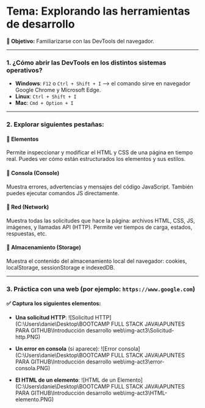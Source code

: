 # Tema: Explorando las herramientas de desarrollo

**🎯 Objetivo:** Familiarizarse con las DevTools del navegador.

---

### 1. ¿Cómo abrir las DevTools en los distintos sistemas operativos?

- **Windows**: `F12` o `Ctrl + Shift + I` --> el comando sirve en navegador Google Chrome y Microsoft Edge.
- **Linux**: `Ctrl + Shift + I`
- **Mac**: `Cmd + Option + I`

---

### 2. Explorar siguientes pestañas:

#### 🔹 **Elementos**
Permite inspeccionar y modificar el HTML y CSS de una página en tiempo real. Puedes ver cómo están estructurados los elementos y sus estilos.

#### 🔹 **Consola (Console)**
Muestra errores, advertencias y mensajes del código JavaScript. También puedes ejecutar comandos JS directamente.

#### 🔹 **Red (Network)**
Muestra todas las solicitudes que hace la página: archivos HTML, CSS, JS, imágenes, y llamadas API (HTTP). Permite ver tiempos de carga, estados, respuestas, etc.

#### 🔹 **Almacenamiento (Storage)**
Muestra el contenido del almacenamiento local del navegador: cookies, localStorage, sessionStorage e indexedDB.

---

### 3. Práctica con una web (por ejemplo: `https://www.google.com`)

#### ✅ Captura los siguientes elementos:

- **Una solicitud HTTP**:
![Solicitud HTTP](C:\Users\danie\Desktop\BOOTCAMP FULL STACK JAVA\APUNTES PARA GITHUB\Introducción desarrollo web\img-act3\Solicitud-http.PNG)


- **Un error en consola** (si aparece):
![Error consola](C:\Users\danie\Desktop\BOOTCAMP FULL STACK JAVA\APUNTES PARA GITHUB\Introducción desarrollo web\img-act3\error-consola.PNG)


- **El HTML de un elemento**:
![HTML de un Elemento](C:\Users\danie\Desktop\BOOTCAMP FULL STACK JAVA\APUNTES PARA GITHUB\Introducción desarrollo web\img-act3\HTML-elemento.PNG)





